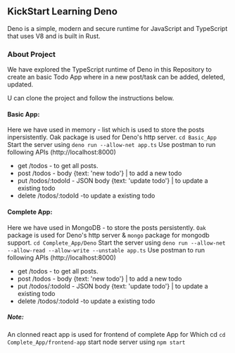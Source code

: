 ## KickStart Learning Deno 

Deno is a simple, modern and secure runtime for JavaScript and TypeScript that uses V8 and is built in Rust.

### About Project

We have explored the TypeScript runtime of Deno in this Repository to create an basic Todo App where in a new post/task can be added, deleted, updated. 

U can clone the project and follow the instructions below.

#### Basic App: 
  Here we have used in memory - list which is used to store the posts inpersistently. Oak package is used for Deno's http server.
  `cd Basic_App`
  Start the server using `deno run --allow-net app.ts`
  Use postman to run following APIs (http://localhost:8000)
  * get /todos - to get all posts.
  * post /todos - body {text: 'new todo'} | to add a new todo
  * put /todos/:todoId - JSON body {text: 'update todo'} | to update a existing todo
  * delete /todos/:todoId -to update a existing todo
  
#### Complete App: 
  Here we have used in MongoDB - to store the posts persistently. `Oak` package is used for Deno's http server & `mongo` package for mongodb support.
  `cd Complete_App/Deno` 
  Start the server using `deno run --allow-net --allow-read --allow-write --unstable app.ts`
  Use postman to run following APIs (http://localhost:8000)
  * get /todos - to get all posts.
  * post /todos - body {text: 'new todo'} | to add a new todo
  * put /todos/:todoId - JSON body {text: 'update todo'} | to update a existing todo
  * delete /todos/:todoId -to update a existing todo

##### Note:
An clonned react app is used for frontend of complete App for Which cd `cd Complete_App/frontend-app` start node server using `npm start`
